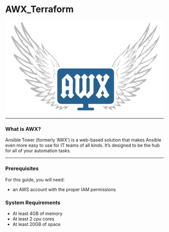 # AWX_Terraform

![Ansible](/images/awx.png)

___

 ### What is AWX?

Ansible Tower (formerly ‘AWX’) is a web-based solution that makes Ansible even more easy to use for IT teams of all kinds. It’s designed to be the hub for all of your automation tasks.

___

 ### Prerequisites
 For this guide, you will need:

- an AWS account with the proper IAM permissions 

### System Requirements

- At least 4GB of memory
- At least 2 cpu cores
- At least 20GB of space